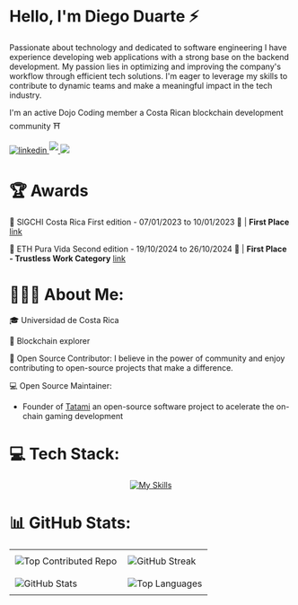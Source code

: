 # Hello, I'm Diego Duarte ⚡

Passionate about technology and dedicated to software engineering I have experience developing web applications with a strong base on the backend development. My passion lies in optimizing and improving the company's workflow through efficient tech solutions. I'm eager to leverage my skills to contribute to dynamic teams and make a meaningful impact in the tech industry. 

I'm an active Dojo Coding member a Costa Rican blockchain development community ⛩️

<a href="https://www.linkedin.com/in/diego-duarte-fern%C3%A1ndez-165445180/" target="_blank">
    <img src="https://img.shields.io/badge/linkedin:  Diego-%2300acee.svg?color=405DE6&style=for-the-badge&logo=linkedin&logoColor=white" alt="linkedin" style="margin-bottom: 5px;"/>
</a>

<a href="mailto:diegotech1499@gmail.com" target="_blank">
   <img src="https://img.shields.io/badge/gmail:  Diego-%23EA4335.svg?style=for-the-badge&logo=gmail&logoColor=white" t=mail style="margin-bottom: 5px;" />
</a>



<a href="https://x.com/gioDiego14" target="_blank">
   <img src="https://img.shields.io/badge/X-000000?style=for-the-badge&logoColor=white style="margin-bottom: 5px;" />
</a>

# 🏆 Awards

🥇 SIGCHI Costa Rica First edition - 07/01/2023 to 10/01/2023 📆 | **First Place** [link](https://www.linkedin.com/feed/update/urn:li:activity:7028133487832395776/)

🥇 ETH Pura Vida Second edition - 19/10/2024 to 26/10/2024 📆 | **First Place - Trustless Work Category** [link](https://www.linkedin.com/feed/update/urn:li:activity:7256350126368026624/)


# 🧑🏽‍💻 About Me:
🎓 Universidad de Costa Rica

🚀 Blockchain explorer

🤝 Open Source Contributor: I believe in the power of community and enjoy contributing to open-source projects that make a difference.

💻 Open Source Maintainer: 

- Founder of [Tatami](https://github.com/KaizeNodeLabs/Tatami) an open-source software project to acelerate the on-chain gaming development

# 💻 Tech Stack:
<div align="center">
    
[![My Skills](https://skillicons.dev/icons?i=java,spring,docker,linux,aws,mysql,graphql,supabase,git,github,postgresql,postman,powershell,sqlite,firebase,python,dynamodb,bash,expressjs,javascript,nodejs,html,css,bootstrap&theme=dark&perline=15)](https://skillicons.dev)
  
    
</div>


    
# 📊 GitHub Stats:
<div align="center">
<table style="border-collapse: collapse; background: none;">
  <tr style="border: none;">
    <td style="border: none; padding: 10px;">
      <img src="https://github-contributor-stats.vercel.app/api?username=diegoTech14&limit=5&theme=great-gatsby&hide_border=true&combine_all_yearly_contributions=true" alt="Top Contributed Repo" style="border: none;"/>
    </td>
    <td style="border: none; padding: 10px;">
      <img src="https://github-readme-streak-stats.herokuapp.com/?user=diegoTech14&theme=great-gatsby&hide_border=true" alt="GitHub Streak" style="border: none;"/>
    </td>
  </tr>
  <tr style="border: none;">
    <td style="border: none; padding: 10px;">
      <img src="https://github-readme-stats.vercel.app/api?username=diegoTech14&theme=great-gatsby&hide_border=true&include_all_commits=false&count_private=false" alt="GitHub Stats" style="border: none;"/>
    </td>
    <td style="border: none; padding: 10px;">
      <img src="https://github-readme-stats.vercel.app/api/top-langs/?username=diegoTech14&theme=great-gatsby&hide_border=true&include_all_commits=false&count_private=false&layout=compact" alt="Top Languages" style="border: none;"/>
    </td>
  </tr>
</table>
</div>

<!-- Proudly created with GPRM ( https://gprm.itsvg.in ) -->
